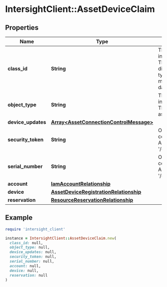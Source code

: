 # IntersightClient::AssetDeviceClaim

## Properties

| Name | Type | Description | Notes |
| ---- | ---- | ----------- | ----- |
| **class_id** | **String** | The fully-qualified name of the instantiated, concrete type. This property is used as a discriminator to identify the type of the payload when marshaling and unmarshaling data. | [default to &#39;asset.DeviceClaim&#39;] |
| **object_type** | **String** | The fully-qualified name of the instantiated, concrete type. The value should be the same as the &#39;ClassId&#39; property. | [default to &#39;asset.DeviceClaim&#39;] |
| **device_updates** | [**Array&lt;AssetConnectionControlMessage&gt;**](AssetConnectionControlMessage.md) |  | [optional] |
| **security_token** | **String** | Obtained from the device connector management UI or API (REST endpoint &#39;/connector/SecurityTokens&#39;). | [optional] |
| **serial_number** | **String** | Obtained from the device connector management UI or API (REST endpoint &#39;/connector/DeviceIdentifiers&#39;). | [optional] |
| **account** | [**IamAccountRelationship**](IamAccountRelationship.md) |  | [optional] |
| **device** | [**AssetDeviceRegistrationRelationship**](AssetDeviceRegistrationRelationship.md) |  | [optional] |
| **reservation** | [**ResourceReservationRelationship**](ResourceReservationRelationship.md) |  | [optional] |

## Example

```ruby
require 'intersight_client'

instance = IntersightClient::AssetDeviceClaim.new(
  class_id: null,
  object_type: null,
  device_updates: null,
  security_token: null,
  serial_number: null,
  account: null,
  device: null,
  reservation: null
)
```

